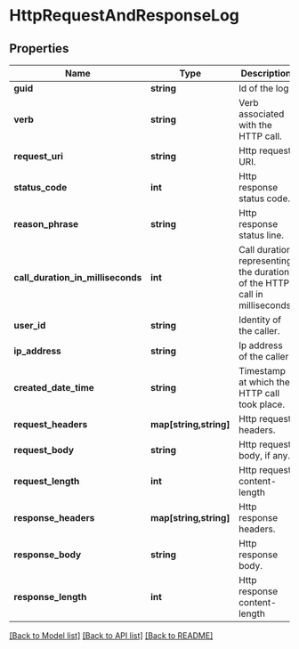 # HttpRequestAndResponseLog

## Properties
Name | Type | Description | Notes
------------ | ------------- | ------------- | -------------
**guid** | **string** | Id of the log | [optional] 
**verb** | **string** | Verb associated with the HTTP call. | [optional] 
**request_uri** | **string** | Http request URI. | [optional] 
**status_code** | **int** | Http response status code. | [optional] 
**reason_phrase** | **string** | Http response status line. | [optional] 
**call_duration_in_milliseconds** | **int** | Call duration representing the duration of the HTTP call in milliseconds. | [optional] 
**user_id** | **string** | Identity of the caller. | [optional] 
**ip_address** | **string** | Ip address of the caller | [optional] 
**created_date_time** | **string** | Timestamp at which the HTTP call took place. | [optional] 
**request_headers** | **map[string,string]** | Http request headers. | [optional] 
**request_body** | **string** | Http request body, if any. | [optional] 
**request_length** | **int** | Http request content-length | [optional] 
**response_headers** | **map[string,string]** | Http response headers. | [optional] 
**response_body** | **string** | Http response body. | [optional] 
**response_length** | **int** | Http response content-length | [optional] 

[[Back to Model list]](../README.md#documentation-for-models) [[Back to API list]](../README.md#documentation-for-api-endpoints) [[Back to README]](../README.md)


